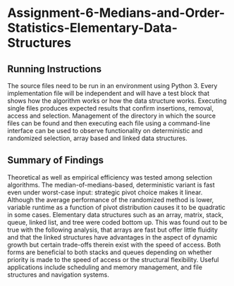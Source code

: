 # Assignment-6-Medians-and-Order-Statistics-Elementary-Data-Structures

## Running Instructions

The source files need to be run in an environment using Python 3. Every implementation file will be independent and will have a test block that shows how the algorithm works or how the data structure works. Executing single files produces expected results that confirm insertions, removal, access and selection. Management of the directory in which the source files can be found and then executing each file using a command-line interface can be used to observe functionality on deterministic and randomized selection, array based and linked data structures.

## Summary of Findings

Theoretical as well as empirical efficiency was tested among selection algorithms. The median-of-medians-based, deterministic variant is fast even under worst-case input: strategic pivot choice makes it linear. Although the average performance of the randomized method is lower, variable runtime as a function of pivot distribution causes it to be quadratic in some cases. Elementary data structures such as an array, matrix, stack, queue, linked list, and tree were coded bottom up. This was found out to be true with the following analysis, that arrays are fast but offer little fluidity and that the linked structures have advantages in the aspect of dynamic growth but certain trade-offs therein exist with the speed of access. Both forms are beneficial to both stacks and queues depending on whether priority is made to the speed of access or the structural flexibility. Useful applications include scheduling and memory management, and file structures and navigation systems.
